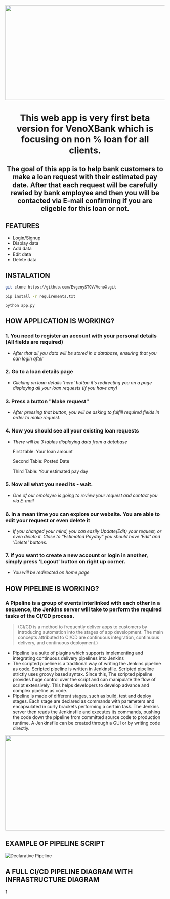 <p align="center">
  <img width="800" height="300" src="https://user-images.githubusercontent.com/107706039/182932807-84d6646c-08c7-405d-b743-1f3954e4bce8.jpg">
</p>

# <p align="center"> This web app is very first beta version for VenoXBank which is focusing on non % loan for all clients.</p> 

## <p align="center"> The goal of this app is to help bank customers to make a loan request with their estimated pay date. After that each request will be carefully rewied by bank employee and then you will be contacted via E-mail confirming if you are eligeble for this loan or not. </p>


## FEATURES
- Login/Signup
- Display data
- Add data
- Edit data
- Delete data

## INSTALATION

```bash
git clone https://github.com/EvgenySTOV/VenoX.git
```
```bash
pip install -r requirements.txt
```
```bash
python app.py
```
## HOW APPLICATION IS WORKING?

### 1. You need to register an account with your personal details (All fields are required)
- *After that all you data will be stored in a database, ensuring that you can login after*
### 2. Go to a loan details page
- *Clicking on loan details 'here' button it's redirecting you on a page displaying all your loan requests (If you have any)*
### 3. Press a button "Make request"
- *After pressing that button, you will be asking to fulfill required fields in order to make request.*
### 4. Now you should see all your existing loan requests
- *There will be 3 tables displaying data from a database*
    <p>First table: Your loan amount </p>
    <p>Second Table: Posted Date </p>
    <p>Third Table: Your estimated pay day </p>
### 5. Now all what you need its - wait.
- *One of our emoloyee is going to review your request and contact you via E-mail*
### 6. In a mean time you can explore our website. You are able to edit your request or even delete it
- *If you changed your mind, you can easily Update(Edit) your request, or even delete it. Close to "Estimated Payday" you should have 'Edit' and 'Delete' buttons.*
### 7. If you want to create a new account or login in another, simply press 'Logout' button on right up corner.
- *You will be redirected on home page*

## HOW PIPELINE IS WORKING?
### A Pipeline is a group of events interlinked with each other in a sequence, the Jenkins server will take to perform the required tasks of the CI/CD process.
> (CI/CD is a method to frequently deliver apps to customers by introducing automation into the stages of app development. The main concepts attributed to CI/CD are continuous integration, continuous delivery, and continuous deployment.)
- Pipeline is a suite of plugins which supports implementing and integrating continuous delivery pipelines into Jenkins
- The scripted pipeline is a traditional way of writing the Jenkins pipeline as code. Scripted pipeline is written in Jenkinsfile. Scripted pipeline strictly uses groovy based syntax. Since this, The scripted pipeline provides huge control over the script and can manipulate the flow of script extensively. This helps developers to develop advance and complex pipeline as code.
- Pipeline is made of different stages, such as build, test and deploy stages. Each stage are declared as commands with parameters and encapsulated in curly brackets
performing a certain task. The Jenkins server then reads the Jenkinsfile and executes its commands, pushing the code down the pipeline from committed source code to production runtime. A Jenkinsfile can be created through a GUI or by writing code directly.

<p align="center">
  <img width="800" height="300" src="https://user-images.githubusercontent.com/107706039/182934438-22146222-5fdb-48d5-bdaf-e9152498c41a.png">
</p>

## EXAMPLE OF PIPELINE SCRIPT
![Declarative Pipeline](https://user-images.githubusercontent.com/107706039/182931938-2c712421-d5af-404b-8e89-fc3ad47f8400.png)

## A FULL CI/CD PIPELINE DIAGRAM WITH INFRASTRUCTURE DIAGRAM
1
